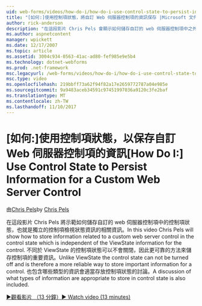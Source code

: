 ```yaml
---
uid: web-forms/videos/how-do-i/how-do-i-use-control-state-to-persist-information-for-a-custom-web-server-control
title: "[如何:]使用控制項狀態，將自訂 Web 伺服器控制項的資訊保存 |Microsoft 文件"
author: rick-anderson
description: "在這段影片 Chris Pels 會顯示如何儲存自訂的 web 伺服器控制項中之外的 ViewState 的控制項狀態的相關資訊..."
ms.author: aspnetcontent
manager: wpickett
ms.date: 12/17/2007
ms.topic: article
ms.assetid: 3004c934-0563-41ac-ad80-fef985e9e5b4
ms.technology: dotnet-webforms
ms.prod: .net-framework
msc.legacyurl: /web-forms/videos/how-do-i/how-do-i-use-control-state-to-persist-information-for-a-custom-web-server-control
msc.type: video
ms.openlocfilehash: 219bbff73a62f94f82a17e2659772787a04e985e
ms.sourcegitcommit: 9a9483aceb34591c97451997036a9120c3fe2baf
ms.translationtype: MT
ms.contentlocale: zh-TW
ms.lasthandoff: 11/10/2017
---
```

<a name="how-do-i-use-control-state-to-persist-information-for-a-custom-web-server-control"></a><span data-ttu-id="c203c-103">[如何:]使用控制項狀態，以保存自訂 Web 伺服器控制項的資訊</span><span class="sxs-lookup"><span data-stu-id="c203c-103">[How Do I:] Use Control State to Persist Information for a Custom Web Server Control</span></span>
====================
<span data-ttu-id="c203c-104">由[Chris Pels](https://twitter.com/chrispels)</span><span class="sxs-lookup"><span data-stu-id="c203c-104">by [Chris Pels](https://twitter.com/chrispels)</span></span>

<span data-ttu-id="c203c-105">在這段影片 Chris Pels 將示範如何儲存自訂的 web 伺服器控制項中的控制項狀態，也就是獨立的控制項檢視狀態資訊的相關資訊。</span><span class="sxs-lookup"><span data-stu-id="c203c-105">In this video Chris Pels will show how to store information related to a custom web server control in the control state which is independent of the ViewState information for the control.</span></span> <span data-ttu-id="c203c-106">不同於 ViewState 的控制項狀態可以不會關閉，因此更可靠的方法來儲存控制項的重要資訊。</span><span class="sxs-lookup"><span data-stu-id="c203c-106">Unlike ViewState the control state can not be turned off and is therefore a more reliable way to store important information for a control.</span></span> <span data-ttu-id="c203c-107">也包含哪些類型的資訊會適當存放控制項狀態的討論。</span><span class="sxs-lookup"><span data-stu-id="c203c-107">A discussion of what types of information are appropriate to store in control state is also included.</span></span>

[<span data-ttu-id="c203c-108">&#9654;觀看影片 （13 分鐘）</span><span class="sxs-lookup"><span data-stu-id="c203c-108">&#9654; Watch video (13 minutes)</span></span>](https://channel9.msdn.com/Blogs/ASP-NET-Site-Videos/how-do-i-use-control-state-to-persist-information-for-a-custom-web-server-control)
